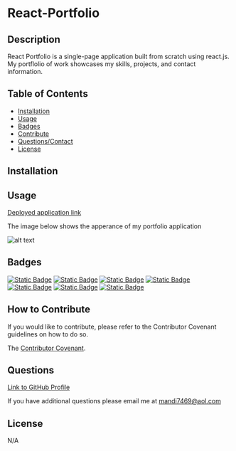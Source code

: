 # React-Portfolio

## Description

React Portfolio is a single-page application built from scratch using react.js. My portflolio of work showcases my skills, projects, and contact information.

## Table of Contents 

- [Installation](#installation)
- [Usage](#usage)
- [Badges](#badges)
- [Contribute](#how-to-contribute)
- [Questions/Contact](#questions)
- [License](#license)

## Installation




## Usage

[Deployed application link]()

The image below shows the apperance of my portfolio application

![alt text]()



## Badges

[![Static Badge](https://img.shields.io/badge/GitHub-mandi7469-darkgreen)](https://github.com/mandi7469) [![Static Badge](https://img.shields.io/badge/Express.js-4.17.1-blue%20)](https://www.npmjs.com/package/express) [![Static Badge](https://img.shields.io/badge/Nodemon-2.0.4-green)](https://www.npmjs.com/package/nodemon) [![Static Badge](https://img.shields.io/badge/idb-6.1.2-purple)](https://www.npmjs.com/package/idb) [![Static Badge](https://img.shields.io/badge/Package-Babel-red)](https://www.npmjs.com/package/Babel) [![Static Badge](https://img.shields.io/badge/Package-Webpack-lightblue)](https://www.npmjs.com/package/webpack) [![Static Badge](https://img.shields.io/badge/Package-CodeMirror-darkred)](https://www.npmjs.com/package/code-mirror-themes) 


## How to Contribute

If you would like to contribute, please refer to the Contributor Covenant guidelines on how to do so.

The [Contributor Covenant](https://www.contributor-covenant.org/).

## Questions

[Link to GitHub Profile](https://github.com/mandi7469)

If you have additional questions please email me at mandi7469@aol.com

## License

N/A